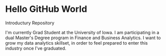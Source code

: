 # Hello GitHub World

Introductury Repository

I'm currently Grad Student at the University of Iowa. I am participating in a dual Master's Degree program in Finance and Business Analytics. I want to grow my data analytics skillset, in order to feel  prepared to enter this industry once I've graduated.
